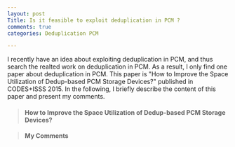 ```yaml
---
layout: post
Title: Is it feasible to exploit deduplication in PCM ?
comments: true
categories: Deduplication PCM

---
```


I recently have an idea about exploiting deduplication in PCM, and thus search the realted work on deduplication in PCM. As a result, I only find one paper about deduplication in PCM. This paper is "How to Improve the Space Utilization of Dedup-based PCM Storage Devices?" published in CODES+ISSS 2015. In the following, I briefly describe the content of this paper and present my comments.  

> #### How to Improve the Space Utilization of Dedup-based PCM Storage Devices?

> #### My Comments